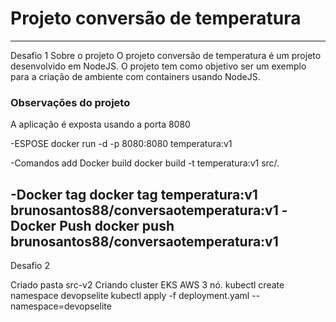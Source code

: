 # Projeto conversão de temperatura

--------------------------------------------------------------------------------------------
Desafio 1
 Sobre o projeto
O projeto conversão de temperatura é um projeto desenvolvido em NodeJS. O projeto tem como objetivo ser um exemplo para a criação de ambiente com containers usando NodeJS.

### Observações do projeto
A aplicação é exposta usando a porta 8080

-ESPOSE 
docker run -d -p  8080:8080 temperatura:v1

-Comandos add
Docker build 
docker build -t temperatura:v1 src/.

-Docker tag
docker tag temperatura:v1 brunosantos88/conversaotemperatura:v1
-Docker Push
docker push brunosantos88/conversaotemperatura:v1
---------------------------------------------------------------------------------------
Desafio 2 </p>
Criado pasta src-v2
Criando cluster EKS AWS 3 nó.
kubectl create namespace devopselite
kubectl apply -f  deployment.yaml --namespace=devopselite

